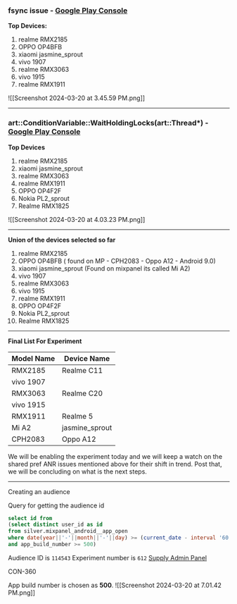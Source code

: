 
### fsync issue - [Google Play Console](https://play.google.com/console/u/0/developers/8586507075174719506/app/4974541337588252131/vitals/crashes/d7e9dc507f798ad5f6bed85136981a4b/details?isUserPerceived=true&days=28)

**Top Devices:**
1. realme RMX2185 
2. OPPO OP4BFB
3. xiaomi jasmine_sprout
4. vivo 1907
5. realme RMX3063
6. vivo 1915
7. realme RMX1911

![[Screenshot 2024-03-20 at 3.45.59 PM.png]]

----


### art::ConditionVariable::WaitHoldingLocks(art::Thread*) - [Google Play Console](https://play.google.com/console/u/0/developers/8586507075174719506/app/4974541337588252131/vitals/crashes/0080080aac558d72f1afb4ea3fec9dd5/details?isUserPerceived=true&days=28)


**Top Devices**

1. realme RMX2185
2. xiaomi jasmine_sprout
3. realme RMX3063
4. realme RMX1911
5. OPPO OP4F2F
6. Nokia PL2_sprout
7. Realme RMX1825


![[Screenshot 2024-03-20 at 4.03.23 PM.png]]


---

**Union of the devices selected so far**
1. realme RMX2185 
2. OPPO OP4BFB ( found on MP - CPH2083 - Oppo A12 - Android 9.0)
3. xiaomi jasmine_sprout (Found on mixpanel its called Mi A2)
4. vivo 1907
5. realme RMX3063
6. vivo 1915
7. realme RMX1911
9. OPPO OP4F2F
10. Nokia PL2_sprout
11. Realme RMX1825



---
**Final List For Experiment**


| Model Name | Device Name    |
| ---------- | -------------- |
| RMX2185    | Realme C11     |
| vivo 1907  |                |
| RMX3063    | Realme C20     |
| vivo 1915  |                |
| RMX1911    | Realme 5       |
| Mi A2      | jasmine_sprout |
| CPH2083    | Oppo A12       |


We will be enabling the experiment today and we will keep a watch on the shared pref ANR issues mentioned above for their shift in trend. Post that, we will be concluding on what is the next steps.


--- 
Creating an audience 



Query for getting the audience id 
```sql
select id from  
(select distinct user_id as id  
from silver.mixpanel_android__app_open  
where date(year||'-'||month||'-'||day) >= (current_date - interval '60' day) and model in ('RMX2185', 'vivo 1907','RMX3063','vivo 1915','RMX1911','Mi A2','CPH2083')  
and app_build_number >= 500)
```


Audience ID is `114543`
Experiment number is `612`
[Supply Admin Panel](https://admin.meeshosupply.com/ab-experiment/612)

CON-360


App build number is chosen as **500**. 
![[Screenshot 2024-03-20 at 7.01.42 PM.png]]